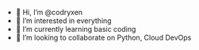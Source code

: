 - 👋 Hi, I’m @codryxen
- 👀 I’m interested in everything
- 🌱 I’m currently learning basic coding
- 💞️ I’m looking to collaborate on Python, Cloud DevOps

<!---
codryxen/codryxen is a ✨ special ✨ repository because its `README.md` (this file) appears on your GitHub profile.
You can click the Preview link to take a look at your changes.
--->
